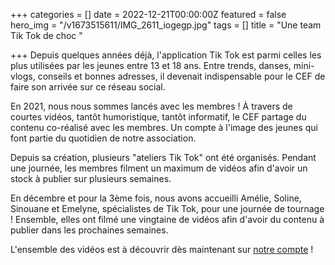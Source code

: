 +++
categories = []
date = 2022-12-21T00:00:00Z
featured = false
hero_img = "/v1673515611/IMG_2611_iogegp.jpg"
tags = []
title = "Une team Tik Tok de choc "

+++
Depuis quelques années déjà, l'application Tik Tok est parmi celles les plus utilisées par les jeunes entre 13 et 18 ans. Entre trends, danses, mini-vlogs, conseils et bonnes adresses, il devenait indispensable pour le CEF de faire son arrivée sur ce réseau social.

En 2021, nous nous sommes lancés avec les membres ! À travers de courtes vidéos, tantôt humoristique, tantôt informatif, le CEF partage du contenu co-réalisé avec les membres. Un compte à l'image des jeunes qui font partie du quotidien de notre association.

Depuis sa création, plusieurs "ateliers Tik Tok" ont été organisés. Pendant une journée, les membres filment un maximum de vidéos afin d'avoir un stock à publier sur plusieurs semaines.

En décembre et pour la 3ème fois, nous avons accueilli Amélie, Soline, Sinouane et Emelyne, spécialistes de Tik Tok, pour une journée de tournage ! Ensemble, elles ont filmé une vingtaine de vidéos afin d'avoir du contenu à publier dans les prochaines semaines. 

L'ensemble des vidéos est à découvrir dès maintenant sur [notre compte](https://www.tiktok.com/@cef_belgique) !